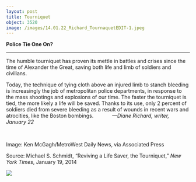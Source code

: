 ```yaml
---
layout: post
title: Tourniquet
object: 3520
image: /images/14.01.22_Richard_TournaquetEDIT-1.jpeg
---
```

**Police Tie One On?**

****

The humble tourniquet has proven its mettle in battles and crises since the time of Alexander the Great, saving both life and limb of soldiers and civilians.

Today, the technique of tying cloth above an injured limb to stanch bleeding is increasingly the job of metropolitan police departments, in response to the mass shootings and explosions of our time. The faster the tourniquet is tied, the more likely a life will be saved. Thanks to its use, only 2 percent of soldiers died from severe bleeding as a result of wounds in recent wars and atrocities, like the Boston bombings.             *—Diane Richard, writer, January 22*

 

Image: Ken McGagh/MetroWest Daily News, via Associated Press

Source: Michael S. Schmidt, “Reviving a Life Saver, the Tourniquet,” *New York Times*, January 19, 2014 

![]({{siteurl.base}}/images/14.01.22_Richard_TournaquetEDIT-1.jpeg)
